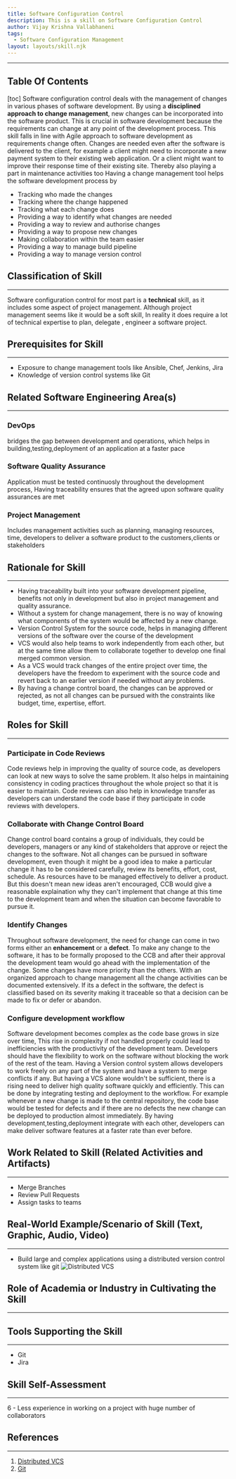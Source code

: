 ```yaml
---
title: Software Configuration Control
description: This is a skill on Software Configuration Control
author: Vijay Krishna Vallabhaneni
tags:
  - Software Configuration Management
layout: layouts/skill.njk
---
```

---
## Table Of Contents
[toc]
Software configuration control deals with the management of changes in various phases of software development. By using a **disciplined approach to change management**, new changes can be incorporated into the software product. This is crucial in software development because the requirements can change at any point of the development process. This skill falls in line with Agile approach to software development as requirements change often.
Changes are needed even after the software is delivered to the client, for example a client might need to incorporate a new payment system to their existing web application. Or a client might want to improve their response time of their existing site. Thereby also playing a part in maintenance activities too
Having a change management tool helps the software development process by
* Tracking who made the changes
* Tracking where the change happened
* Tracking what each change does
* Providing a way to identify what changes are needed
* Providing a way to review and authorise changes
* Providing a way to propose new changes
* Making collaboration within the team easier
* Providing a way to manage build pipeline
* Providing a way to manage version control

## Classification of Skill 
---
  
Software configuration control for most part is a **technical** skill, as it includes some aspect of project management. Although project management seems like it would be a soft skill, In reality it does require a lot of technical expertise to plan, delegate , engineer a software project.

## Prerequisites for Skill
---
  
* Exposure to change management tools like Ansible, Chef, Jenkins, Jira
* Knowledge of version control systems like Git

## Related Software Engineering Area(s)
---
  
### DevOps
bridges the gap between development and operations, which helps in building,testing,deployment of an application at a faster pace
### Software Quality Assurance
Application must be tested continuosly throughout the development process, Having traceability ensures that the agreed upon software quality assurances are met
### Project Management
Includes management activities such as planning, managing resources, time, developers to deliver a software product to the customers,clients or stakeholders

## Rationale for Skill
---
* Having traceability built into your software development pipeline, benefits not only in development but also in project management and quality assurance.
* Without a system for change management, there is no way of knowing what components of the system would be affected by a new change.
* Version Control System for the source code, helps in managing different versions of the software over the course of the development
* VCS would also help teams to work independently from each other, but at the same time allow them to collaborate together to develop one final merged common version.
* As a VCS would track changes of the entire project over time, the developers have the freedom to experiment with the source code and revert back to an earlier version if needed without any problems.
* By having a change control board, the changes can be approved or rejected, as not all changes can be pursued with the constraints like budget, time, expertise, effort.

## Roles for Skill
---
### Participate in Code Reviews
Code reviews help in improving the quality of source code, as developers can look at new ways to solve the same problem. It also helps in maintaining consistency in coding practices throughout the whole project so that it is easier to maintain. Code reviews can also help in knowledge transfer as developers can understand the code base if they participate in code reviews with developers.
### Collaborate with Change Control Board
Change control board contains a group of individuals, they could be developers, managers or any kind of stakeholders that approve or reject the changes to the software. Not all changes can be pursued in software development, even though it might be a good idea to make a particular change it has to be considered carefully, review its benefits, effort, cost, schedule. As resources have to be managed effectively to deliver a product. But this doesn't mean new ideas aren't encouraged, CCB would give a reasonable explaination why they can't implement that change at this time to the development team and when the situation can become favorable to pursue it.
### Identify Changes
Throughout software development, the need for change can come in two forms either an **enhancement** or a **defect**. To make any change to the software, it has to be formally proposed to the CCB and after their approval the development team would go ahead with the implementation of the change. Some changes have more priority than the others. With an organized approach to change management all the change activities can be documented extensively. If its a defect in the software, the defect is classified based on its severity making it traceable so that a decision can be made to fix or defer or abandon.
### Configure development workflow
Software development becomes complex as the code base grows in size over time, This rise in complexity if not handled properly could lead to inefficiencies with the productivity of the development team. Developers should have the flexibility to work on the software without blocking the work of the rest of the team.
 Having a Version control system allows developers to work freely on any part of the system and have a system to merge conflicts if any. But having a VCS alone wouldn't be sufficient, there is a rising need to deliver high quality software quickly and efficiently. This can be done by integrating testing and deployment to the workflow. For example whenever a new change is made to the central repository, the code base would be tested for defects and if there are no defects the new change can be deployed to production almost immediately. By having development,testing,deployment integrate with each other, developers can make deliver software features at a faster rate than ever before.

## Work Related to Skill (Related Activities and Artifacts)
---
* Merge Branches
* Review Pull Requests
* Assign tasks to teams

## Real-World Example/Scenario of Skill (Text, Graphic, Audio, Video)
---
* Build large and complex applications using a distributed version control system like git
![Distributed VCS](https://miro.medium.com/max/875/1*GgaGcwh5L246YcU5NVDA5A.png)

## Role of Academia or Industry in Cultivating the Skill
---

## Tools Supporting the Skill
---
* Git
* Jira

## Skill Self-Assessment
---
6 - Less experience in working on a project with huge number of collaborators

## References 
---
1. [Distributed VCS](https://medium.com/faun/centralized-vs-distributed-version-control-systems-a135091299f0)
2. [Git](https://git-scm.com/)
